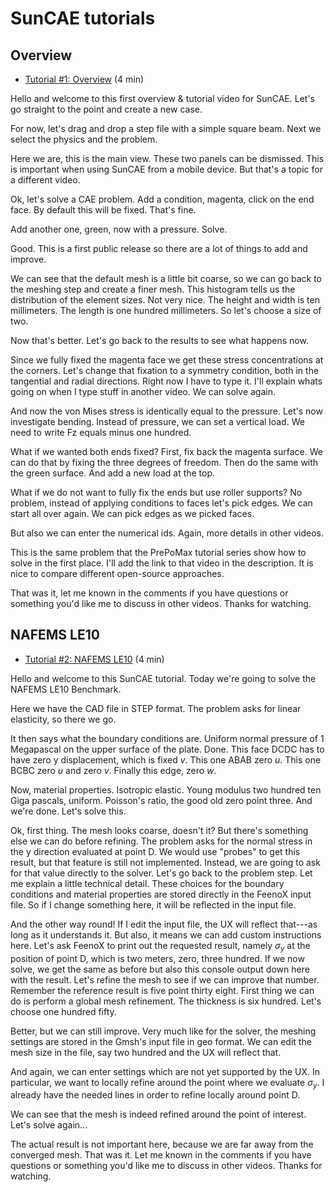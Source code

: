 # SunCAE tutorials

## Overview

 - [Tutorial #1: Overview](https://youtu.be/MYl7-tcCAfE) (4 min)

Hello and welcome to this first overview & tutorial video for SunCAE.
Let's go straight to the point and create a new case.

For now, let's drag and drop a step file with a simple square beam.
Next we select the physics and the problem.

Here we are, this is the main view. These two panels can be dismissed.
This is important when using SunCAE from a mobile device. But that's a topic for a different video.

Ok, let's solve a CAE problem.
Add a condition, magenta, click on the end face.
By default this will be fixed. That's fine.

Add another one, green, now with a pressure. Solve.

Good. This is a first public release so there are a lot of things to add and improve. 

We can see that the default mesh is a little bit coarse, so we can go back to the meshing step and create a finer mesh.
This histogram tells us the distribution of the element sizes.
Not very nice. The height and width is ten millimeters. The length is one hundred millimeters.
So let's choose a size of two.

Now that's better. Let's go back to the results to see what happens now.

Since we fully fixed the magenta face we get these stress concentrations at the corners.
Let's change that fixation to a symmetry condition, both in the tangential and radial directions.
Right now I have to type it. I'll explain whats going on when I type stuff in another video.
We can solve again.

And now the von Mises stress is identically equal to the pressure.
Let's now investigate bending.
Instead of pressure, we can set a vertical load. We need to write Fz equals minus one hundred.

What if we wanted both ends fixed?
First, fix back the magenta surface. We can do that by fixing the three degrees of freedom.
Then do the same with the green surface.
And add a new load at the top.

What if we do not want to fully fix the ends but use roller supports?
No problem, instead of applying conditions to faces let's pick edges.
We can start all over again. We can pick edges as we picked faces.

But also we can enter the numerical ids. Again, more details in other videos.

This is the same problem that the PrePoMax tutorial series show how to solve in the first place.
I'll add the link to that video in the description. It is nice to compare different open-source approaches.

That was it, let me known in the comments if you have questions or something you'd like me to discuss in other videos.
Thanks for watching.

 
 
## NAFEMS LE10

 - [Tutorial #2: NAFEMS LE10](https://youtu.be/ANQX0EZI_q8) (4 min)

Hello and welcome to this SunCAE tutorial.
Today we're going to solve the NAFEMS LE10 Benchmark.

Here we have the CAD file in STEP format.
The problem asks for linear elasticity, so there we go.

It then says what the boundary conditions are.
Uniform normal pressure of 1 Megapascal on the upper surface of the plate. Done.
This face DCDC has to have zero y displacement, which is fixed $v$.
This one ABAB zero $u$.
This one BCBC zero $u$ and zero $v$.
Finally this edge, zero $w$.

Now, material properties. Isotropic elastic.
Young modulus two hundred ten Giga pascals, uniform.
Poisson's ratio, the good old zero point three.
And we're done. Let's solve this.

Ok, first thing. The mesh looks coarse, doesn't it?
But there's something else we can do before refining.
The problem asks for the normal stress in the y direction evaluated at point D.
We would use "probes" to get this result, but that feature is still not implemented.
Instead, we are going to ask for that value directly to the solver.
Let's go back to the problem step.
Let me explain a little technical detail.
These choices for the boundary conditions and material properties are stored directly in the FeenoX input file.
So if I change something here, it will be reflected in the input file.

And the other way round! If I edit the input file, the UX will reflect that---as long as it understands it.
But also, it means we can add custom instructions here.
Let's ask FeenoX to print out the requested result, namely $\sigma_y$ at the position of point D, which is two meters, zero, three hundred.
If we now solve, we get the same as before but also this console output down here with the result.
Let's refine the mesh to see if we can improve that number.
Remember the reference result is five point thirty eight.
First thing we can do is perform a global mesh refinement. The thickness is six hundred.
Let's choose one hundred fifty.

Better, but we can still improve. Very much like for the solver, the meshing settings are stored in the Gmsh's input file in geo format.
We can edit the mesh size in the file, say two hundred and the UX will reflect that.

And again, we can enter settings which are not yet supported by the UX.
In particular, we want to locally refine around the point where we evaluate $\sigma_y$.
I already have the needed lines in order to refine locally around point D.


We can see that the mesh is indeed refined around the point of interest.
Let's solve again...

The actual result is not important here, because we are far away from the converged mesh.
That was it.
Let me known in the comments if you have questions or something you'd like me to discuss in other videos.
Thanks for watching.
